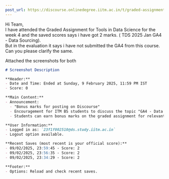 ```yaml
---
post_url: https://discourse.onlinedegree.iitm.ac.in/t/graded-assignments-dashboard-scores-incorrect-missing/166816/46
---
```

Hi Team,  
I have attended the Graded Assignment for Tools in Data Science for the week 4 and the saved scores says i have got 2 marks. ( TDS 2025 Jan GA4 - Data Sourcing).  
But in the evaluation it says i have not submitted the GA4 from this course. Can you please clarify the same.

Attached the screenshots for both

```markdown
# Screenshot Description

**Header:**
- Date and Time: Ended at Sunday, 9 February 2025, 11:59 PM IST
- Score: 0

**Main Content:**
- Announcement: 
  - "Bonus marks for posting on Discourse"
  - Encouragement for ITM BS students to discuss the topic "GA4 - Data Sourcing - Discussion Thread (TDS Jan 2025)".
  - Students can earn bonus marks on the graded assignment for relevant questions or replies.

**User Information:**
- Logged in as: `23f1f002510@ds.study.iitm.ac.in`
- Logout option available.

**Recent Saves (most recent is your official score):**
- 09/02/2025, 23:59:45 - Score: 2
- 09/02/2025, 23:56:35 - Score: 2
- 09/02/2025, 23:34:29 - Score: 2

**Footer:**
- Options: Reload and check recent saves.
```